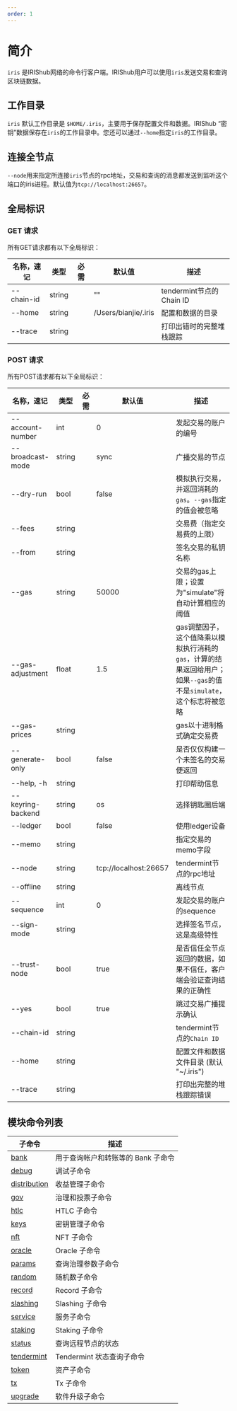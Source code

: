 ```yaml
---
order: 1
---
```


# 简介

`iris` 是IRIShub网络的命令行客户端。IRIShub用户可以使用`iris`发送交易和查询区块链数据。

## 工作目录

`iris` 默认工作目录是 `$HOME/.iris`，主要用于保存配置文件和数据。IRIShub “密钥”数据保存在`iris`的工作目录中。您还可以通过`--home`指定`iris`的工作目录。

## 连接全节点

`--node`用来指定所连接`iris`节点的rpc地址，交易和查询的消息都发送到监听这个端口的iris进程。默认值为`tcp://localhost:26657`。

## 全局标识

### GET 请求

所有GET请求都有以下全局标识：

| 名称，速记 | 类型   | 必需 | 默认值               | 描述                     |
| ---------- | ------ | ---- | -------------------- | ------------------------ |
| --chain-id | string |      | ""                   | tendermint节点的Chain ID |
| --home     | string |      | /Users/bianjie/.iris | 配置和数据的目录         |
| --trace    | string |      |                      | 打印出错时的完整堆栈跟踪 |

### POST 请求

所有POST请求都有以下全局标识：

| 名称，速记        | 类型   | 必需 | 默认值                | 描述                                                                                                                |
| ----------------- | ------ | ---- | --------------------- | ------------------------------------------------------------------------------------------------------------------- |
| --account-number  | int    |      | 0                     | 发起交易的账户的编号                                                                                                |
| --broadcast-mode  | string |      | sync                  | 广播交易的节点                                                                                                      |
| --dry-run         | bool   |      | false                 | 模拟执行交易，并返回消耗的`gas`。`--gas`指定的值会被忽略                                                            |
| --fees            | string |      |                       | 交易费（指定交易费的上限）                                                                                          |
| --from            | string |      |                       | 签名交易的私钥名称                                                                                                  |
| --gas             | string |      | 50000                 | 交易的gas上限；设置为"simulate"将自动计算相应的阈值                                                                 |
| --gas-adjustment  | float  |      | 1.5                   | gas调整因子，这个值降乘以模拟执行消耗的`gas`，计算的结果返回给用户；如果`--gas`的值不是`simulate`，这个标志将被忽略 |
| --gas-prices      | string |      |                       | gas以十进制格式确定交易费                                                                                           |
| --generate-only   | bool   |      | false                 | 是否仅仅构建一个未签名的交易便返回                                                                                  |
| --help, -h        | string |      |                       | 打印帮助信息                                                                                                        |
| --keyring-backend | string |      | os                    | 选择钥匙圈后端                                                                                                      |
| --ledger          | bool   |      | false                 | 使用ledger设备                                                                                                      |
| --memo            | string |      |                       | 指定交易的memo字段                                                                                                  |
| --node            | string |      | tcp://localhost:26657 | tendermint节点的rpc地址                                                                                             |
| --offline         | string |      |                       | 离线节点                                                                                                            |
| --sequence        | int    |      | 0                     | 发起交易的账户的sequence                                                                                            |
| --sign-mode       | string |      |                       | 选择签名节点，这是高级特性                                                                                          |
| --trust-node      | bool   |      | true                  | 是否信任全节点返回的数据，如果不信任，客户端会验证查询结果的正确性                                                  |
| --yes             | bool   |      | true                  | 跳过交易广播提示确认                                                                                                |
| --chain-id        | string |      |                       | tendermint节点的`Chain ID`                                                                                          |
| --home            | string |      |                       | 配置文件和数据文件目录 (默认 "~/.iris")                                                                             |
| --trace           | string |      |                       | 打印出完整的堆栈跟踪错误                                                                                            |

## 模块命令列表

| **子命令**                        | **描述**                           |
| --------------------------------- | ---------------------------------- |
| [bank](./bank.md)                 | 用于查询帐户和转账等的 Bank 子命令 |
| [debug](./debug.md)               | 调试子命令                         |
| [distribution](./distribution.md) | 收益管理子命令                     |
| [gov](./gov.md)                   | 治理和投票子命令                   |
| [htlc](./htlc.md)                 | HTLC 子命令                        |
| [keys](./keys.md)                 | 密钥管理子命令                     |
| [nft](./nft.md)                   | NFT 子命令                         |
| [oracle](./oracle.md)             | Oracle 子命令                      |
| [params](./params.md)             | 查询治理参数子命令                 |
| [random](./rand.md)               | 随机数子命令                       |
| [record](./record.md)             | Record 子命令                      |
| [slashing](./slashing.md)         | Slashing 子命令                    |
| [service](./service.md)           | 服务子命令                         |
| [staking](./staking.md)           | Staking 子命令                     |
| [status](./status.md)             | 查询远程节点的状态                 |
| [tendermint](./tendermint.md)     | Tendermint 状态查询子命令          |
| [token](./token.md)               | 资产子命令                         |
| [tx](./tx.md)                     | Tx 子命令                          |
| [upgrade](./upgrade.md)           | 软件升级子命令                     |
